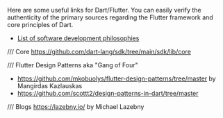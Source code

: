 Here are some useful links for Dart/Flutter.
You can easily verify the authenticity of the primary sources regarding the Flutter framework and core principles of Dart.

- [List of software development philosophies](https://en.wikipedia.org/wiki/List_of_software_development_philosophies "List of software development philosophies")

/// Core
https://github.com/dart-lang/sdk/tree/main/sdk/lib/core

/// Flutter Design Patterns aka "Gang of Four"
- https://github.com/mkobuolys/flutter-design-patterns/tree/master by Mangirdas Kazlauskas
- https://github.com/scottt2/design-patterns-in-dart/tree/master

/// Blogs
https://lazebny.io/ by Michael Lazebny